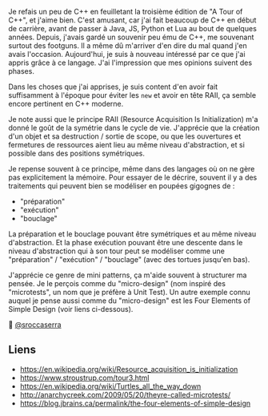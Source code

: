 Je refais un peu de C++ en feuilletant la troisième édition de "A Tour of
C++", et j'aime bien. C'est amusant, car j'ai fait beaucoup de C++ en
début de carrière, avant de passer à Java, JS, Python et Lua au bout de
quelques années. Depuis, j'avais gardé un souvenir peu ému de C++, me
souvenant surtout des footguns. Il a même dû m'arriver d'en dire du mal
quand j'en avais l'occasion. Aujourd'hui, je suis à nouveau intéressé par
ce que j'ai appris grâce à ce langage. J'ai l'impression que mes opinions
suivent des phases.

Dans les choses que j'ai apprises, je suis content d'en avoir fait
suffisamment à l'époque pour éviter les `new` et avoir en tête RAII, ça
semble encore pertinent en C++ moderne.

Je note aussi que le principe RAII (Resource Acquisition Is
Initialization) m'a donné le goût de la symétrie dans le cycle de vie.
J'apprécie que la création d'un objet et sa destruction / sortie de
scope, ou que les ouvertures et fermetures de ressources aient lieu au
même niveau d'abstraction, et si possible dans des positions symétriques.

Je repense souvent à ce principe, même dans des langages où on ne gère
pas explicitement la mémoire. Pour essayer de le décrire, souvent il y a
des traitements qui peuvent bien se modéliser en poupées gigognes de&nbsp;:

- "préparation"
- "exécution"
- "bouclage"

La préparation et le bouclage pouvant être symétriques et au même niveau
d'abstraction. Et la phase exécution pouvant être une descente dans le
niveau d'abstraction qui à son tour peut se modéliser comme une
"préparation" / "exécution" / "bouclage" (avec des tortues jusqu'en bas).

J'apprécie ce genre de mini patterns, ça m'aide souvent à structurer ma
pensée. Je le perçois comme du "micro-design" (nom inspiré des
"microtests", un nom que je préfère à Unit Test). Un autre exemple connu
auquel je pense aussi comme du "micro-design" est les Four Elements of
Simple Design (voir liens ci-dessous).

🧵&nbsp;[@sroccaserra](https://mastodon.social/@sroccaserra/111924533437429454)

## Liens

- <https://en.wikipedia.org/wiki/Resource_acquisition_is_initialization>
- <https://www.stroustrup.com/tour3.html>
- <https://en.wikipedia.org/wiki/Turtles_all_the_way_down>
- <http://anarchycreek.com/2009/05/20/theyre-called-microtests/>
- <https://blog.jbrains.ca/permalink/the-four-elements-of-simple-design>
